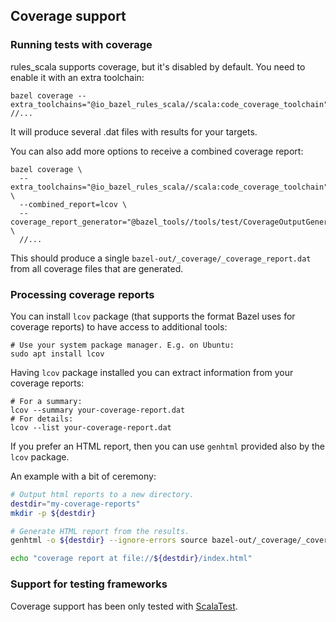 ## Coverage support

### Running tests with coverage

rules_scala supports coverage, but it's disabled by default. You need to enable it with an extra toolchain:

```
bazel coverage --extra_toolchains="@io_bazel_rules_scala//scala:code_coverage_toolchain" //...
```

It will produce several .dat files with results for your targets.

You can also add more options to receive a combined coverage report:

```
bazel coverage \
  --extra_toolchains="@io_bazel_rules_scala//scala:code_coverage_toolchain" \
  --combined_report=lcov \
  --coverage_report_generator="@bazel_tools//tools/test/CoverageOutputGenerator/java/com/google/devtools/coverageoutputgenerator:Main" \
  //...
```

This should produce a single `bazel-out/_coverage/_coverage_report.dat` from all coverage files that are generated.

### Processing coverage reports

You can install `lcov` package (that supports the format Bazel uses for coverage reports) to have access to additional tools:

```
# Use your system package manager. E.g. on Ubuntu:
sudo apt install lcov
```

Having `lcov` package installed you can extract information from your coverage reports:

```
# For a summary:
lcov --summary your-coverage-report.dat
# For details:
lcov --list your-coverage-report.dat
```

If you prefer an HTML report, then you can use `genhtml` provided also by the `lcov` package.

An example with a bit of ceremony:

```bash
# Output html reports to a new directory.
destdir="my-coverage-reports"
mkdir -p ${destdir}

# Generate HTML report from the results.
genhtml -o ${destdir} --ignore-errors source bazel-out/_coverage/_coverage_report.dat

echo "coverage report at file://${destdir}/index.html"

```

### Support for testing frameworks

Coverage support has been only tested with [ScalaTest](http://www.scalatest.org/).
